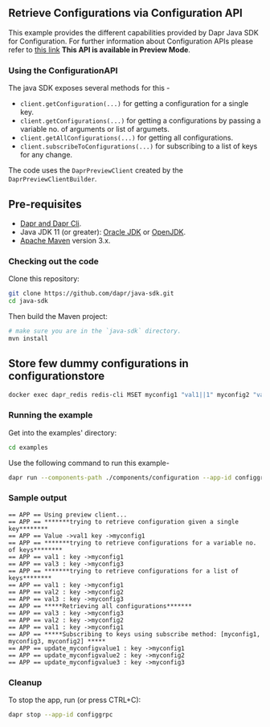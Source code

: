 ## Retrieve Configurations via Configuration API

This example provides the different capabilities provided by Dapr Java SDK for Configuration. For further information about Configuration APIs please refer to [this link](https://docs.dapr.io/developing-applications/building-blocks/configuration/)
**This API is available in Preview Mode**.

### Using the ConfigurationAPI

The java SDK exposes several methods for this -
* `client.getConfiguration(...)` for getting a configuration for a single key.
* `client.getConfigurations(...)` for getting a configurations by passing a variable no. of arguments or list of argumets.
* `client.getAllConfigurations(...)` for getting all configurations.
* `client.subscribeToConfigurations(...)` for subscribing to a list of keys for any change.

The code uses the `DaprPreviewClient` created by the `DaprPreviewClientBuilder`.

## Pre-requisites

* [Dapr and Dapr Cli](https://docs.dapr.io/getting-started/install-dapr/).
* Java JDK 11 (or greater): [Oracle JDK](https://www.oracle.com/technetwork/java/javase/downloads/index.html#JDK11) or [OpenJDK](https://jdk.java.net/13/).
* [Apache Maven](https://maven.apache.org/install.html) version 3.x.

### Checking out the code

Clone this repository:

```sh
git clone https://github.com/dapr/java-sdk.git
cd java-sdk
```

Then build the Maven project:

```sh
# make sure you are in the `java-sdk` directory.
mvn install
```
## Store few dummy configurations in configurationstore
<!-- STEP
name: Set configuration value
expected_stdout_lines:
  - "OK"
timeout_seconds: 20
-->

```bash
docker exec dapr_redis redis-cli MSET myconfig1 "val1||1" myconfig2 "val2||1" myconfig3 "val3||1"
```
<!-- END_STEP -->

### Running the example

Get into the examples' directory:
```sh
cd examples
```

Use the following command to run this example-

<!-- STEP
name: Run ConfigurationClient example
-->

```bash
dapr run --components-path ./components/configuration --app-id configgrpc --log-level debug -- java -jar target/dapr-java-sdk-examples-exec.jar io.dapr.examples.configuration.grpc.ConfigurationClient
```

<!-- END_STEP -->

### Sample output
```
== APP == Using preview client...
== APP == *******trying to retrieve configuration given a single key********
== APP == Value ->val1 key ->myconfig1
== APP == *******trying to retrieve configurations for a variable no. of keys********
== APP == val1 : key ->myconfig1
== APP == val3 : key ->myconfig3
== APP == *******trying to retrieve configurations for a list of keys********
== APP == val1 : key ->myconfig1
== APP == val2 : key ->myconfig2
== APP == val3 : key ->myconfig3
== APP == *****Retrieving all configurations*******
== APP == val3 : key ->myconfig3
== APP == val2 : key ->myconfig2
== APP == val1 : key ->myconfig1
== APP == *****Subscribing to keys using subscribe method: [myconfig1, myconfig3, myconfig2] *****
== APP == update_myconfigvalue1 : key ->myconfig1
== APP == update_myconfigvalue2 : key ->myconfig2
== APP == update_myconfigvalue3 : key ->myconfig3

```
### Cleanup

To stop the app, run (or press CTRL+C):

<!-- STEP
name: Cleanup
-->

```bash
dapr stop --app-id configgrpc
```

<!-- END_STEP -->

